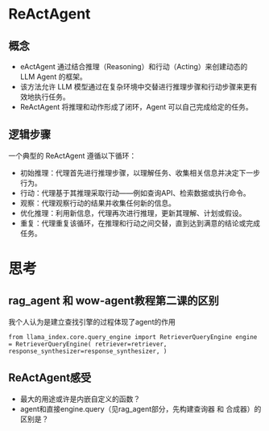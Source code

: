 # ReActAgent

## 概念
- eActAgent 通过结合推理（Reasoning）和行动（Acting）来创建动态的 LLM Agent 的框架。
- 该方法允许 LLM 模型通过在复杂环境中交替进行推理步骤和行动步骤来更有效地执行任务。
- ReActAgent 将推理和动作形成了闭环，Agent 可以自己完成给定的任务。

## 逻辑步骤
一个典型的 ReActAgent 遵循以下循环：
* 初始推理：代理首先进行推理步骤，以理解任务、收集相关信息并决定下一步行为。 
* 行动：代理基于其推理采取行动——例如查询API、检索数据或执行命令。 
* 观察：代理观察行动的结果并收集任何新的信息。 
* 优化推理：利用新信息，代理再次进行推理，更新其理解、计划或假设。 
* 重复：代理重复该循环，在推理和行动之间交替，直到达到满意的结论或完成任务。


# 思考
## rag_agent 和 wow-agent教程第二课的区别
我个人认为是建立查找引擎的过程体现了agent的作用

`
from llama_index.core.query_engine import RetrieverQueryEngine
engine = RetrieverQueryEngine(
      retriever=retriever,
      response_synthesizer=response_synthesizer,
        )
`

## ReActAgent感受
* 最大的用途或许是内嵌自定义的函数？
* agent和直接engine.query（见rag_agent部分，先构建查询器 和 合成器）的区别是？
